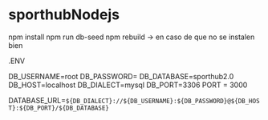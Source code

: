 # sporthubNodejs

npm install
npm run db-seed
npm rebuild     ->      en caso de que no se instalen bien

.ENV

DB_USERNAME=root
DB_PASSWORD=
DB_DATABASE=sporthub2.0
DB_HOST=localhost
DB_DIALECT=mysql
DB_PORT=3306
PORT = 3000

DATABASE_URL=`${DB_DIALECT}://${DB_USERNAME}:${DB_PASSWORD}@${DB_HOST}:${DB_PORT}/${DB_DATABASE}`